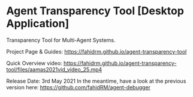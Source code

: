 # Agent Transparency Tool [Desktop Application]

Transparency Tool for Multi-Agent Systems.

Project Page & Guides: https://fahidrm.github.io/agent-transparency-tool

Quick Overview video: https://fahidrm.github.io/agent-transparency-tool/files/aamas2021vid_video_25.mp4




Release Date: 3rd May 2021
In the meantime, have a look at the previous version here: https://github.com/fahidRM/agent-debugger
